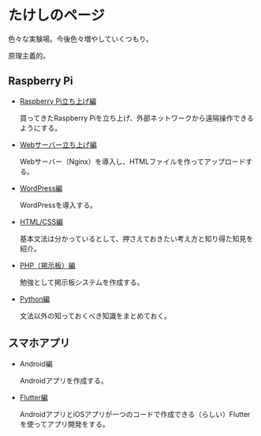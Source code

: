 # たけしのページ

色々な実験場。今後色々増やしていくつもり。

原理主義的。

## Raspberry Pi

* [Raspberry Pi立ち上げ編](startup/)

  買ってきたRaspberry Piを立ち上げ、外部ネットワークから遠隔操作できるようにする。

* [Webサーバー立ち上げ編](webserver/)

  Webサーバー（Nginx）を導入し、HTMLファイルを作ってアップロードする。

* [WordPress編](wordpress/)

  WordPressを導入する。
  
* [HTML/CSS編](htmlcss/)

  基本文法は分かっているとして、押さえておきたい考え方と知り得た知見を紹介。

* [PHP（掲示板）編](php/)

  勉強として掲示板システムを作成する。
  
* [Python編](python/)

  文法以外の知っておくべき知識をまとめておく。

## スマホアプリ

* Android編

  Androidアプリを作成する。

* [Flutter編](flutter/index.html)

  AndroidアプリとiOSアプリが一つのコードで作成できる（らしい）Flutterを使ってアプリ開発をする。

